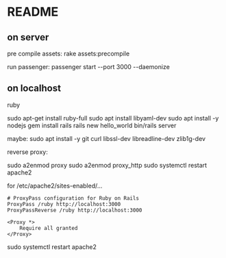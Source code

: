 # README


## on server
pre compile assets:
rake assets:precompile

run passenger:
passenger start --port 3000 --daemonize


## on localhost

ruby

sudo apt-get install ruby-full
sudo apt install libyaml-dev
sudo apt install -y nodejs
gem install rails
rails new hello_world
bin/rails server


maybe:
 sudo apt install -y git curl libssl-dev libreadline-dev zlib1g-dev
 
 
 reverse proxy:
 
sudo a2enmod proxy
sudo a2enmod proxy_http
sudo systemctl restart apache2

for /etc/apache2/sites-enabled/...

    # ProxyPass configuration for Ruby on Rails
    ProxyPass /ruby http://localhost:3000
    ProxyPassReverse /ruby http://localhost:3000

    <Proxy *>
        Require all granted
    </Proxy>

sudo systemctl restart apache2
